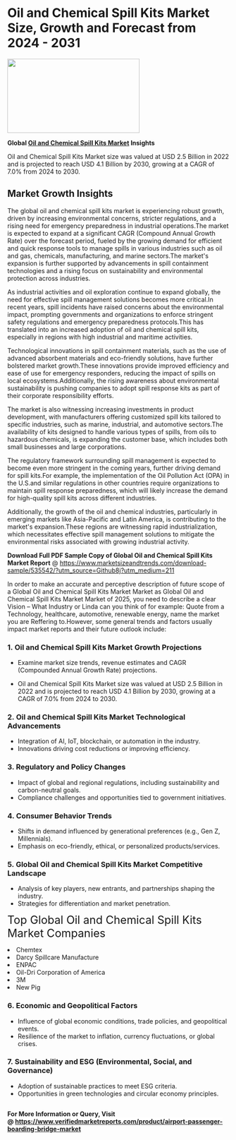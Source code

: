 <H1>Oil and Chemical Spill Kits Market Size, Growth and Forecast from 2024 - 2031</H1><img class="aligncenter size-medium wp-image-584254" src="https://thirdeyenews.in/wp-content/uploads/2024/09/Global-Market-Research-300x168.jpeg" alt="" width="300" height="168" /><p><strong>Global&nbsp;<a href="https://www.marketsizeandtrends.com/download-sample/535542/?utm_source=Github8j?utm_medium=211">Oil and Chemical Spill Kits Market</a> Insights</strong></p><p>Oil and Chemical Spill Kits Market size was valued at USD 2.5 Billion in 2022 and is projected to reach USD 4.1 Billion by 2030, growing at a CAGR of 7.0% from 2024 to 2030.</p><p><h2>Market Growth Insights</h2> <p>The global oil and chemical spill kits market is experiencing robust growth, driven by increasing environmental concerns, stricter regulations, and a rising need for emergency preparedness in industrial operations.The market is expected to expand at a significant CAGR (Compound Annual Growth Rate) over the forecast period, fueled by the growing demand for efficient and quick response tools to manage spills in various industries such as oil and gas, chemicals, manufacturing, and marine sectors.The market's expansion is further supported by advancements in spill containment technologies and a rising focus on sustainability and environmental protection across industries.</p> <p>As industrial activities and oil exploration continue to expand globally, the need for effective spill management solutions becomes more critical.In recent years, spill incidents have raised concerns about the environmental impact, prompting governments and organizations to enforce stringent safety regulations and emergency preparedness protocols.This has translated into an increased adoption of oil and chemical spill kits, especially in regions with high industrial and maritime activities.</p> <p>Technological innovations in spill containment materials, such as the use of advanced absorbent materials and eco-friendly solutions, have further bolstered market growth.These innovations provide improved efficiency and ease of use for emergency responders, reducing the impact of spills on local ecosystems.Additionally, the rising awareness about environmental sustainability is pushing companies to adopt spill response kits as part of their corporate responsibility efforts.</p> <p>The market is also witnessing increasing investments in product development, with manufacturers offering customized spill kits tailored to specific industries, such as marine, industrial, and automotive sectors.The availability of kits designed to handle various types of spills, from oils to hazardous chemicals, is expanding the customer base, which includes both small businesses and large corporations.</p> <p>The regulatory framework surrounding spill management is expected to become even more stringent in the coming years, further driving demand for spill kits.For example, the implementation of the Oil Pollution Act (OPA) in the U.S.and similar regulations in other countries require organizations to maintain spill response preparedness, which will likely increase the demand for high-quality spill kits across different industries.</p> <p>Additionally, the growth of the oil and chemical industries, particularly in emerging markets like Asia-Pacific and Latin America, is contributing to the market's expansion.These regions are witnessing rapid industrialization, which necessitates effective spill management solutions to mitigate the environmental risks associated with growing industrial activity.</p> <p><span class=""><strong>Download Full PDF Sample Copy of Global Oil and Chemical Spill Kits Market Report</strong> @ <a href="https://www.marketsizeandtrends.com/download-sample/535542/?utm_source=Github8j?utm_medium=211" target="_blank">https://www.marketsizeandtrends.com/download-sample/535542/?utm_source=Github8j?utm_medium=211</a></span></p><p>In order to make an accurate and perceptive description of future scope of a Global&nbsp;Oil and Chemical Spill Kits Market Market as Global&nbsp;Oil and Chemical Spill Kits Market Market of 2025, you need to describe a clear Vision &ndash; What Industry or Linda can you think of for example: Quote from a Technology, healthcare, automotive, renewable energy, name the market you are Reffering to.However, some general trends and factors usually impact market reports and their future outlook include:</p><h3>1.&nbsp;<strong>Oil and Chemical Spill Kits Market Growth Projections</strong></h3><ul><li>Examine market size trends, revenue estimates and CAGR (Compounded Annual Growth Rate) projections.</li><li><p>Oil and Chemical Spill Kits Market size was valued at USD 2.5 Billion in 2022 and is projected to reach USD 4.1 Billion by 2030, growing at a CAGR of 7.0% from 2024 to 2030.</p></li></ul><h3>2.&nbsp;<strong>Oil and Chemical Spill Kits Market Technological Advancements</strong></h3><ul><li>Integration of AI, IoT, blockchain, or automation in the industry.</li><li>Innovations driving cost reductions or improving efficiency.</li></ul><h3>3.&nbsp;<strong>Regulatory and Policy Changes</strong></h3><ul><li>Impact of global and regional regulations, including sustainability and carbon-neutral goals.</li><li>Compliance challenges and opportunities tied to government initiatives.</li></ul><h3>4.&nbsp;<strong>Consumer Behavior Trends</strong></h3><ul><li>Shifts in demand influenced by generational preferences (e.g., Gen Z, Millennials).</li><li>Emphasis on eco-friendly, ethical, or personalized products/services.</li></ul><h3>5.&nbsp;<strong>Global Oil and Chemical Spill Kits Market Competitive Landscape</strong></h3><ul><li>Analysis of key players, new entrants, and partnerships shaping the industry.</li><li>Strategies for differentiation and market penetration.</li></ul><p data-pm-slice="1 1 []"><span style="color: inherit; font-family: inherit; font-size: 25px;">Top Global Oil and Chemical Spill Kits Market Companies</span></p><div class="" data-test-id=""><p><li>Chemtex</li><li> Darcy Spillcare Manufacture</li><li> ENPAC</li><li> Oil-Dri Corporation of America</li><li> 3M</li><li> New Pig</li></p></div><h3>6.&nbsp;<strong>Economic and Geopolitical Factors</strong></h3><ul><li>Influence of global economic conditions, trade policies, and geopolitical events.</li><li>Resilience of the market to inflation, currency fluctuations, or global crises.</li></ul><h3>7.&nbsp;<strong>Sustainability and ESG (Environmental, Social, and Governance)</strong></h3><ul><li>Adoption of sustainable practices to meet ESG criteria.</li><li>Opportunities in green technologies and circular economy principles.</li></ul><h2><strong style="font-size: 14px;">For More Information or Query, Visit @&nbsp;</strong><a style="background-color: #ffffff; font-size: 14px;" href="https://www.marketsizeandtrends.com/report/oil-and-chemical-spill-kits-market/" target="_blank">https://www.verifiedmarketreports.com/product/airport-passenger-boarding-bridge-market</a></h2>